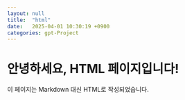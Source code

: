 ```yaml
---
layout: null
title:  "html"
date:   2025-04-01 10:30:19 +0900
categories: gpt-Project
---
```


<!DOCTYPE html>
<html lang="ko">
<head>
  <meta charset="UTF-8">
  <title>HTML 페이지 예시</title>
</head>
<body>
  <h1>안녕하세요, HTML 페이지입니다!</h1>
  <p>이 페이지는 Markdown 대신 HTML로 작성되었습니다.</p>
</body>
</html>